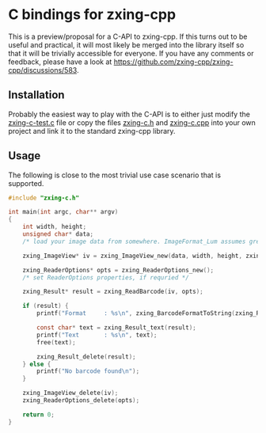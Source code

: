 # C bindings for zxing-cpp

This is a preview/proposal for a C-API to zxing-cpp. If this turns out to be useful and practical, it will most likely be merged into the library itself so that it will be trivially accessible for everyone. If you have any comments or feedback, please have a look at https://github.com/zxing-cpp/zxing-cpp/discussions/583.

## Installation

Probably the easiest way to play with the C-API is to either just modify the [zxing-c-test.c](https://github.com/zxing-cpp/zxing-cpp/blob/master/wrappers/c/zxing-c-test.c) file or copy the files [zxing-c.h](https://github.com/zxing-cpp/zxing-cpp/blob/master/wrappers/c/zxing-c.h) and [zxing-c.cpp](https://github.com/zxing-cpp/zxing-cpp/blob/master/wrappers/c/zxing-c.cpp) into your own project and link it to the standard zxing-cpp library.

## Usage

The following is close to the most trivial use case scenario that is supported.

```c
#include "zxing-c.h"

int main(int argc, char** argv)
{
	int width, height;
	unsigned char* data;
	/* load your image data from somewhere. ImageFormat_Lum assumes grey scale image data. */

	zxing_ImageView* iv = zxing_ImageView_new(data, width, height, zxing_ImageFormat_Lum, 0, 0);

	zxing_ReaderOptions* opts = zxing_ReaderOptions_new();
	/* set ReaderOptions properties, if requried */

	zxing_Result* result = zxing_ReadBarcode(iv, opts);

	if (result) {
		printf("Format     : %s\n", zxing_BarcodeFormatToString(zxing_Result_format(result)));

		const char* text = zxing_Result_text(result);
		printf("Text       : %s\n", text);
		free(text);

		zxing_Result_delete(result);
	} else {
		printf("No barcode found\n");
	}

	zxing_ImageView_delete(iv);
	zxing_ReaderOptions_delete(opts);

	return 0;
}
```

